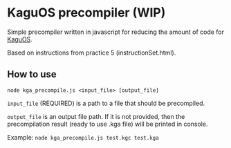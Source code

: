 # KaguOS precompiler (WIP)

Simple precompiler written in javascript for reducing the amount of code for [KaguOS](https://github.com/vovaskochko/KaguOS).

Based on instructions from practice 5 (instructionSet.html).

## How to use

```
node kga_precompile.js <input_file> [output_file]
```

`input_file` (REQUIRED) is a path to a file that should be precompiled.

`output_file` is an output file path. If it is not provided, then the precompilation result (ready to use .kga file) will be printed in console.

Example: `node kga_precompile.js test.kgc test.kga`
